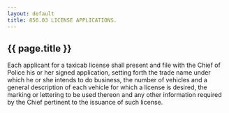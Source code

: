 ```yaml
---
layout: default 
title: 856.03 LICENSE APPLICATIONS.
---
```


{{ page.title }}
----------------

Each applicant for a taxicab license shall present and file with the
Chief of Police his or her signed application, setting forth the trade
name under which he or she intends to do business, the number of
vehicles and a general description of each vehicle for which a license
is desired, the marking or lettering to be used thereon and any other
information required by the Chief pertinent to the issuance of such
license.
